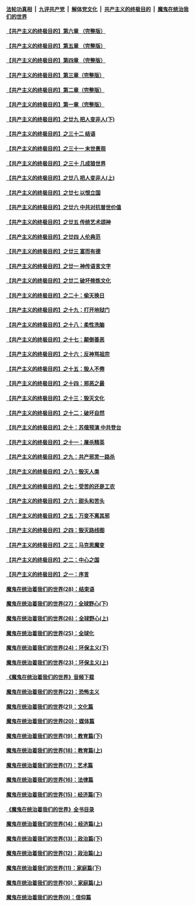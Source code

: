 ####  [法轮功真相](../../../../basic/blob/master/README.md?t=05310831) &nbsp;|&nbsp; [九评共产党](../../../../9ping.md/blob/master/README.md?t=05310831) &nbsp;|&nbsp; [解体党文化](../../../../jtdwh.md/blob/master/README.md?t=05310831)  &nbsp;|&nbsp; [共产主义的终极目的](../../../../gczydzjmd.md/blob/master/README.md?t=05310831) &nbsp;|&nbsp; [魔鬼在统治我们的世界](../../../../mgztzwmdsj.md/blob/master/README.md?t=05310831) 

#### [【共产主义的终极目的】第六章 （完整版）](../pages/nsc422/n11428913.md?t=05310831) 

#### [【共产主义的终极目的】第五章 （完整版）](../pages/nsc422/n11428912.md?t=05310831) 

#### [【共产主义的终极目的】第四章 （完整版）](../pages/nsc422/n11428907.md?t=05310831) 

#### [【共产主义的终极目的】第三章（完整版）](../pages/nsc422/n11428848.md?t=05310831) 

#### [【共产主义的终极目的】第二章（完整版）](../pages/nsc422/n11428831.md?t=05310831) 

#### [【共产主义的终极目的】第一章（完整版）](../pages/nsc422/n11417651.md?t=05310831) 

#### [【共产主义的终极目的】之廿九 把人变非人(下)](../pages/nsc422/n11344140.md?t=05310831) 

#### [【共产主义的终极目的】之三十二 结语](../pages/nsc422/n11360535.md?t=05310831) 

#### [【共产主义的终极目的】之三十一 末世景观](../pages/nsc422/n11351129.md?t=05310831) 

#### [【共产主义的终极目的】之三十 几成狼世界](../pages/nsc422/n11348280.md?t=05310831) 

#### [【共产主义的终极目的】之廿八 把人变非人(上)](../pages/nsc422/n11340492.md?t=05310831) 

#### [【共产主义的终极目的】之廿七 以恨立国](../pages/nsc422/n11336944.md?t=05310831) 

#### [【共产主义的终极目的】之廿六 中共对抗普世价值](../pages/nsc422/n11324785.md?t=05310831) 

#### [【共产主义的终极目的】之廿五 传统艺术颂神](../pages/nsc422/n11296396.md?t=05310831) 

#### [【共产主义的终极目的】之廿四 人伦典范](../pages/nsc422/n11296397.md?t=05310831) 

#### [【共产主义的终极目的】之廿三 富而有德](../pages/nsc422/n11283598.md?t=05310831) 

#### [【共产主义的终极目的】之廿一 神传语言文字](../pages/nsc422/n11263265.md?t=05310831) 

#### [【共产主义的终极目的】之廿二 破坏修炼文化](../pages/nsc422/n11245728.md?t=05310831) 

#### [【共产主义的终极目的】之二十：偷天换日](../pages/nsc422/n11238846.md?t=05310831) 

#### [【共产主义的终极目的】之十九：打开地狱门](../pages/nsc422/n11206376.md?t=05310831) 

#### [【共产主义的终极目的】之十八：柔性洗脑](../pages/nsc422/n11199994.md?t=05310831) 

#### [【共产主义的终极目的】之十七：颠倒善恶](../pages/nsc422/n11179782.md?t=05310831) 

#### [【共产主义的终极目的】之十六：反神骂祖宗](../pages/nsc422/n11166798.md?t=05310831) 

#### [【共产主义的终极目的】之十五：毁人不倦](../pages/nsc422/n11166792.md?t=05310831) 

#### [【共产主义的终极目的】之十四：邪恶之最](../pages/nsc422/n11150249.md?t=05310831) 

#### [【共产主义的终极目的】之十三：毁灭文化](../pages/nsc422/n11135227.md?t=05310831) 

#### [【共产主义的终极目的】之十二：破坏自然](../pages/nsc422/n11135214.md?t=05310831) 

#### [【共产主义的终极目的】之十：苏俄预演 中共登台](../pages/nsc422/n11118424.md?t=05310831) 

#### [【共产主义的终极目的】之十一：屠杀精英](../pages/nsc422/n11118442.md?t=05310831) 

#### [【共产主义的终极目的】之九：共产邪灵一路杀](../pages/nsc422/n11114139.md?t=05310831) 

#### [【共产主义的终极目的】之八：毁灭人类](../pages/nsc422/n11108503.md?t=05310831) 

#### [【共产主义的终极目的】之七：受苦的还是工农](../pages/nsc422/n11101809.md?t=05310831) 

#### [【共产主义的终极目的】之六：甜头和苦头](../pages/nsc422/n11096971.md?t=05310831) 

#### [【共产主义的终极目的】之五：万变不离其邪](../pages/nsc422/n11091285.md?t=05310831) 

#### [【共产主义的终极目的】之四：毁灭路线图](../pages/nsc422/n11086284.md?t=05310831) 

#### [【共产主义的终极目的】之三：马克思魔变](../pages/nsc422/n11061941.md?t=05310831) 

#### [【共产主义的终极目的】之二：中心之国](../pages/nsc422/n11047728.md?t=05310831) 

#### [【共产主义的终极目的】之一：序言](../pages/nsc422/n11086077.md?t=05310831) 

#### [魔鬼在统治着我们的世界(28)：结束语](../pages/nsc422/n10936246.md?t=05310831) 

#### [魔鬼在统治着我们的世界(27)：全球野心(下)](../pages/nsc422/n10928319.md?t=05310831) 

#### [魔鬼在统治着我们的世界(26)：全球野心(上)](../pages/nsc422/n10900318.md?t=05310831) 

#### [魔鬼在统治着我们的世界(25)：全球化](../pages/nsc422/n10788205.md?t=05310831) 

#### [魔鬼在统治着我们的世界(24)：环保主义(下)](../pages/nsc422/n10695307.md?t=05310831) 

#### [魔鬼在统治着我们的世界(23)：环保主义(上)](../pages/nsc422/n10688613.md?t=05310831) 

#### [《魔鬼在统治着我们的世界》音频下载](../pages/nsc422/n10635553.md?t=05310831) 

#### [魔鬼在统治着我们的世界(22)：恐怖主义](../pages/nsc422/n10614727.md?t=05310831) 

#### [魔鬼在统治着我们的世界(21)：文化篇](../pages/nsc422/n10597706.md?t=05310831) 

#### [魔鬼在统治着我们的世界(20)：媒体篇](../pages/nsc422/n10586579.md?t=05310831) 

#### [魔鬼在统治着我们的世界(19)：教育篇(下)](../pages/nsc422/n10564808.md?t=05310831) 

#### [魔鬼在统治着我们的世界(18)：教育篇(上)](../pages/nsc422/n10526970.md?t=05310831) 

#### [魔鬼在统治着我们的世界(17)：艺术篇](../pages/nsc422/n10499093.md?t=05310831) 

#### [魔鬼在统治着我们的世界(16)：法律篇](../pages/nsc422/n10485969.md?t=05310831) 

#### [魔鬼在统治着我们的世界(15)：经济篇(下)](../pages/nsc422/n10469975.md?t=05310831) 

#### [《魔鬼在统治着我们的世界》全书目录](../pages/nsc422/n10464261.md?t=05310831) 

#### [魔鬼在统治着我们的世界(14)：经济篇(上)](../pages/nsc422/n10457370.md?t=05310831) 

#### [魔鬼在统治着我们的世界(13)：政治篇(下)](../pages/nsc422/n10448270.md?t=05310831) 

#### [魔鬼在统治着我们的世界(12)：政治篇(上)](../pages/nsc422/n10444576.md?t=05310831) 

#### [魔鬼在统治着我们的世界(11)：家庭篇(下)](../pages/nsc422/n10440961.md?t=05310831) 

#### [魔鬼在统治着我们的世界(10)：家庭篇(上)](../pages/nsc422/n10435448.md?t=05310831) 

#### [魔鬼在统治着我们的世界(9)：信仰篇](../pages/nsc422/n10432159.md?t=05310831) 

